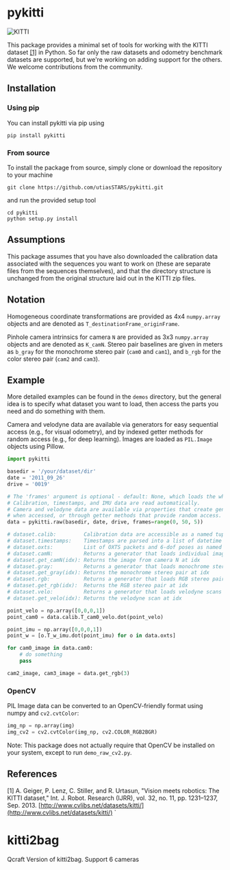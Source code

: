 # pykitti
![KITTI](pykitti.png)

This package provides a minimal set of tools for working with the KITTI dataset [[1]](#references) in Python. So far only the raw datasets and odometry benchmark datasets are supported, but we're working on adding support for the others. We welcome contributions from the community.

## Installation

### Using pip
You can install pykitti via pip using
```
pip install pykitti
```

### From source
To install the package from source, simply clone or download the repository to your machine
```
git clone https://github.com/utiasSTARS/pykitti.git
```
and run the provided setup tool
```
cd pykitti
python setup.py install
```

## Assumptions
This package assumes that you have also downloaded the calibration data associated with the sequences you want to work on (these are separate files from the sequences themselves), and that the directory structure is unchanged from the original structure laid out in the KITTI zip files.

## Notation
Homogeneous coordinate transformations are provided as 4x4 `numpy.array` objects and are denoted as `T_destinationFrame_originFrame`.

Pinhole camera intrinsics for camera `N` are provided as 3x3 `numpy.array` objects and are denoted as `K_camN`. Stereo pair baselines are given in meters as `b_gray` for the monochrome stereo pair (`cam0` and `cam1`), and `b_rgb` for the color stereo pair (`cam2` and `cam3`).

## Example
More detailed examples can be found in the `demos` directory, but the general idea is to specify what dataset you want to load, then access the parts you need and do something with them. 

Camera and velodyne data are available via generators for easy sequential access (e.g., for visual odometry), and by indexed getter methods for random access (e.g., for deep learning). Images are loaded as `PIL.Image` objects using Pillow.

```python
import pykitti

basedir = '/your/dataset/dir'
date = '2011_09_26'
drive = '0019'

# The 'frames' argument is optional - default: None, which loads the whole dataset.
# Calibration, timestamps, and IMU data are read automatically. 
# Camera and velodyne data are available via properties that create generators
# when accessed, or through getter methods that provide random access.
data = pykitti.raw(basedir, date, drive, frames=range(0, 50, 5))

# dataset.calib:         Calibration data are accessible as a named tuple
# dataset.timestamps:    Timestamps are parsed into a list of datetime objects
# dataset.oxts:          List of OXTS packets and 6-dof poses as named tuples
# dataset.camN:          Returns a generator that loads individual images from camera N
# dataset.get_camN(idx): Returns the image from camera N at idx  
# dataset.gray:          Returns a generator that loads monochrome stereo pairs (cam0, cam1)
# dataset.get_gray(idx): Returns the monochrome stereo pair at idx  
# dataset.rgb:           Returns a generator that loads RGB stereo pairs (cam2, cam3)
# dataset.get_rgb(idx):  Returns the RGB stereo pair at idx  
# dataset.velo:          Returns a generator that loads velodyne scans as [x,y,z,reflectance]
# dataset.get_velo(idx): Returns the velodyne scan at idx  

point_velo = np.array([0,0,0,1])
point_cam0 = data.calib.T_cam0_velo.dot(point_velo)

point_imu = np.array([0,0,0,1])
point_w = [o.T_w_imu.dot(point_imu) for o in data.oxts]

for cam0_image in data.cam0:
    # do something
    pass

cam2_image, cam3_image = data.get_rgb(3)
```
### OpenCV
PIL Image data can be converted to an OpenCV-friendly format using numpy and `cv2.cvtColor`:

```python
img_np = np.array(img)
img_cv2 = cv2.cvtColor(img_np, cv2.COLOR_RGB2BGR)
```

Note: This package does not actually require that OpenCV be installed on your system, except to run `demo_raw_cv2.py`.

## References
[1] A. Geiger, P. Lenz, C. Stiller, and R. Urtasun, "Vision meets robotics: The KITTI dataset," Int. J. Robot. Research (IJRR), vol. 32, no. 11, pp. 1231–1237, Sep. 2013. [http://www.cvlibs.net/datasets/kitti/](http://www.cvlibs.net/datasets/kitti/)
`
# kitti2bag
Qcraft Version of kitti2bag. Support 6 cameras
